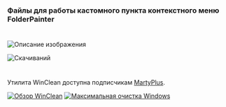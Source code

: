 ### Файлы для работы кастомного пункта контекстного меню FolderPainter
#
![Описание изображения](https://i.ibb.co/mVwG3H6X/BDECE903-F5-A1-4223-870-C-BFD447-F21821.png)

![Скачиваний](https://img.shields.io/github/downloads/MartyFiles/FolderPainter/Release/total?style=for-the-badge&label=Скачиваний&color=blue&logo=download)

#

Утилита WinClean доступна подписчикам [MartyPlus](https://t.me/martyfiles/1146).

[![Обзор WinClean](https://img.shields.io/badge/Обзор%20WinClean-red?style=for-the-badge&logo=youtube)](https://www.youtube.com/watch?v=5NBqbUUB1Pk)
[![Максимальная очистка Windows](https://img.shields.io/badge/Максимальная%20очистка%20Windows-red?style=for-the-badge&logo=youtube)](https://www.youtube.com/watch?v=id06E58oafI)
